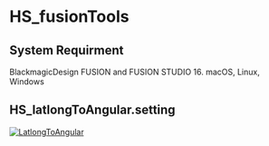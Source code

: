# HS_fusionTools

## System Requirment
BlackmagicDesign FUSION and FUSION STUDIO 16.
macOS, Linux, Windows

## HS_latlongToAngular.setting

[![LatlongToAngular](http://img.youtube.com/vi/bAXimme33Mk/0.jpg)](https://www.youtube.com/watch?v=bAXimme33Mk)
